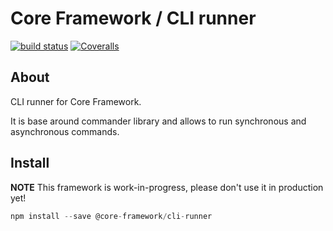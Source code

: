 Core Framework / CLI runner
===========================

[![build status][travis-image]][travis-url]
[![Coveralls][coveralls-image]][coveralls-url]

[travis-image]: https://img.shields.io/travis/core-framework-js/cli-runner.svg?style=flat-square
[travis-url]: https://travis-ci.org/core-framework-js/cli-runner
[coveralls-image]: https://img.shields.io/coveralls/core-framework-js/cli-runner.svg?style=flat-square
[coveralls-url]: https://coveralls.io/r/core-framework-js/cli-runner?branch=master


About
-----

CLI runner for Core Framework.

It is base around commander library and allows to run synchronous
and asynchronous commands.

Install
-------

**NOTE** This framework is work-in-progress, please don't use it in production yet!

```js
npm install --save @core-framework/cli-runner
```

